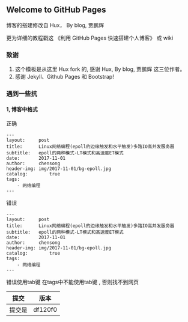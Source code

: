 ## Welcome to GitHub Pages

博客的搭建修改自 Hux， By blog, 贾鹏辉

更为详细的教程戳这 《利用 GitHub Pages 快速搭建个人博客》 或 wiki 

### 致谢

1. 这个模板是从这里 Hux fork 的,   感谢 Hux, By blog, 贾鹏辉 这三位作者。
2. 感谢 Jekyll、Github Pages 和 Bootstrap!


### 遇到一些抗

#### 1,  博客中格式 

正确

```
---
layout:     post
title:      Linux网络编程(epoll的边缘触发和水平触发)多路IO高并发服务器
subtitle:   epoll的两种模式-LT模式和高速度ET模式
date:       2017-11-01
author:     chensong
header-img: img/2017-11-01/bg-epoll.jpg
catalog: 		true
tags:
    - 网络编程
---

```

错误

```
---
layout:     post
title:      Linux网络编程(epoll的边缘触发和水平触发)多路IO高并发服务器
subtitle:   epoll的两种模式-LT模式和高速度ET模式
date:       2017-11-01
author:     chensong
header-img: img/2017-11-01/bg-epoll.jpg
catalog: 		true
tags:
	- 网络编程
---

```

错误使用tab键   在tags中不能使用tab键 , 否则找不到网页

|提交|版本|
|:---:|:---:|
|提交是|df120f0|